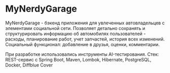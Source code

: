 # MyNerdyGarage

MyNerdyGarage - бэкенд приложения для увлеченных автовладельцев с элементами социальной сети. Позволяет детально сохранять и структурировать информацию 
об автомобилях пользователей - расходы, планирование работ, учет запчастей, история всех изменений. Социальный функционал: добавление в друзья, оценки, 
комментарии. 

При разработке использовались инструменты AI-тестирования.
Стек: REST-сервис с Spring Boot, Maven, Lombok, Hibernate, PostgreSQL, Docker, Diffblue Cover
